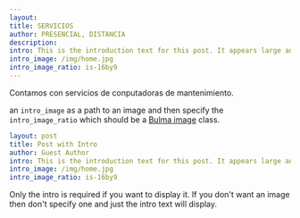 ```yaml
--- 
layout: 
title: SERVICIOS
author: PRESENCIAL, DISTANCIA
description:
intro: This is the introduction text for this post. It appears large and bold at the top of the post!
intro_image: /img/home.jpg
intro_image_ratio: is-16by9
---
```


Contamos con servicios de conputadoras de mantenimiento.

an `intro_image` as a path to an image and then specify the `intro_image_ratio` which should be a [Bulma image](https://bulma.io/documentation/elements/image/) class. 

```yaml
layout: post
title: Post with Intro
author: Guest Author
intro: This is the introduction text for this post. It appears large and bold at the top of the post
intro_image: /img/home.jpg
intro_image_ratio: is-16by9
```

Only the intro is required if you want to display it. If you don't want an image then don't specify one and just the intro text will display.
  
